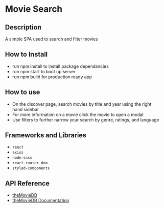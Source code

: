 # Movie Search

## Description
A simple SPA used to search and filter movies

## How to Install 
- run npm install to install package dependancies
- run npm start to boot up server
- run npm build for production ready app

## How to use 
- On the discover page, search movies by title and year using the right hand sidebar
- For more information on a movie click the movie to open a modal
- Use filters to further narrow your search by genre, ratings, and language

## Frameworks and Libraries
- `react`
- `axios`
- `node-sass`
- `react-router-dom`
- `styled-components`

## API Reference
- [theMovieDB](https://www.themoviedb.org/documentation/api)
- [theMovieDB Documentation](https://developers.themoviedb.org/3)